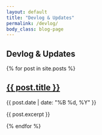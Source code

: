 ```yaml
---
layout: default
title: "Devlog & Updates"
permalink: /devlog/
body_class: blog-page
---
```


<section class="devlog-container">
  <div class="section-header text-center">
    <h1 class="m-0 fs-4 text-uppercase text-muted2">Devlog & Updates</h1>
  </div>

  <div class="post-list">
    {% for post in site.posts %}
      <article class="post-preview">
        <h2><a href="{{ post.url }}">{{ post.title }}</a></h2>
        <p>{{ post.date | date: "%B %d, %Y" }}</p>
        <p>{{ post.excerpt }}</p>
      </article>
    {% endfor %}
  </div>
</section>